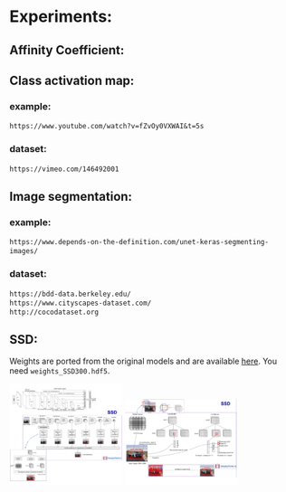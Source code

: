# Experiments:

## Affinity Coefficient:

## Class activation map:

### example:

	https://www.youtube.com/watch?v=fZvOy0VXWAI&t=5s

### dataset:

	https://vimeo.com/146492001

## Image segmentation:

### example:
	https://www.depends-on-the-definition.com/unet-keras-segmenting-images/
	
### dataset:

	https://bdd-data.berkeley.edu/
	https://www.cityscapes-dataset.com/
	http://cocodataset.org
	
## SSD:
	
Weights are ported from the original models and are available [here](https://mega.nz/#F!7RowVLCL!q3cEVRK9jyOSB9el3SssIA). You need `weights_SSD300.hdf5`.

<img src="ssd/simple_ssd/images/ssd_schema_1.png" width=200>
	
<img src="ssd/simple_ssd/images/ssd_schema_2.png" width=200>
